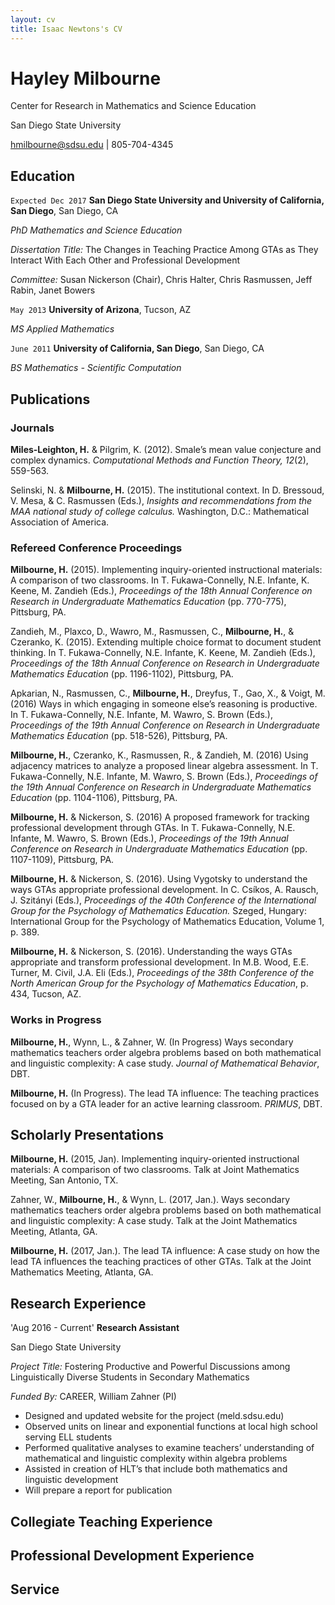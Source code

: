 ```yaml
---
layout: cv
title: Isaac Newtons's CV
---
```

# Hayley Milbourne
Center for Research in Mathematics and Science Education

San Diego State University
<div id="webaddress">
<a href="hmilbourne@sdsu.edu">hmilbourne@sdsu.edu</a>
| 805-704-4345
</div>


## Education

`Expected Dec 2017`
__San Diego State University and University of California, San Diego__, San Diego, CA

_PhD Mathematics and Science Education_

_Dissertation Title:_ The Changes in Teaching Practice Among GTAs as They Interact With Each Other and Professional Development

_Committee:_ Susan Nickerson (Chair), Chris Halter, Chris Rasmussen, Jeff Rabin, Janet Bowers

`May 2013`
__University of Arizona__, Tucson, AZ

_MS Applied Mathematics_

`June 2011`
__University of California, San Diego__, San Diego, CA

_BS Mathematics - Scientific Computation_


## Publications

<!-- A list is also available [online](http://scholar.google.co.uk/citations?user=LTOTl0YAAAAJ) -->

### Journals

__Miles-Leighton, H.__ & Pilgrim, K. (2012). Smale’s mean value conjecture and complex dynamics. _Computational Methods and Function Theory, 12_(2), 559-563.

Selinski, N. & __Milbourne, H.__ (2015). The institutional context. In D. Bressoud, V. Mesa, & C. Rasmussen (Eds.), _Insights and recommendations from the MAA national study of college calculus._ Washington, D.C.: Mathematical Association of America.

### Refereed Conference Proceedings

__Milbourne, H.__ (2015). Implementing inquiry-oriented instructional materials: A comparison of two classrooms. In T. Fukawa-Connelly, N.E. Infante, K. Keene, M. Zandieh (Eds.), _Proceedings of the 18th Annual Conference on Research in Undergraduate Mathematics Education_ (pp. 770-775), Pittsburg, PA.

Zandieh, M., Plaxco, D., Wawro, M., Rasmussen, C., __Milbourne, H.__, & Czeranko, K. (2015). Extending multiple choice format to document student thinking. In T. Fukawa-Connelly, N.E. Infante, K. Keene, M. Zandieh (Eds.), _Proceedings of the 18th Annual Conference on Research in Undergraduate Mathematics Education_ (pp. 1196-1102), Pittsburg, PA.

Apkarian, N., Rasmussen, C., __Milbourne, H.__, Dreyfus, T., Gao, X., & Voigt, M. (2016) Ways in which engaging in someone else’s reasoning is productive. In T. Fukawa-Connelly, N.E. Infante, M. Wawro, S. Brown (Eds.), _Proceedings of the 19th Annual Conference on Research in Undergraduate Mathematics Education_ (pp. 518-526), Pittsburg, PA.

__Milbourne, H.__, Czeranko, K., Rasmussen, R., & Zandieh, M. (2016) Using adjacency matrices to analyze a proposed linear algebra assessment. In T. Fukawa-Connelly, N.E. Infante, M. Wawro, S. Brown (Eds.), _Proceedings of the 19th Annual Conference on Research in Undergraduate Mathematics Education_ (pp. 1104-1106), Pittsburg, PA.

__Milbourne, H.__ & Nickerson, S. (2016) A proposed framework for tracking professional development through GTAs. In T. Fukawa-Connelly, N.E. Infante, M. Wawro, S. Brown (Eds.), _Proceedings of the 19th Annual Conference on Research in Undergraduate Mathematics Education_ (pp. 1107-1109), Pittsburg, PA.

__Milbourne, H.__ & Nickerson, S. (2016). Using Vygotsky to understand the ways GTAs appropriate professional development. In C. Csíkos, A. Rausch, J. Szitányi (Eds.), _Proceedings of the 40th Conference of the International Group for the Psychology of Mathematics Education._ Szeged, Hungary: International Group for the Psychology of Mathematics Education, Volume 1, p. 389.

__Milbourne, H.__ & Nickerson, S. (2016). Understanding the ways GTAs appropriate and transform professional development. In M.B. Wood, E.E. Turner, M. Civil, J.A. Eli (Eds.), _Proceedings of the 38th Conference of the North American Group for the Psychology of Mathematics Education_, p. 434, Tucson, AZ.

### Works in Progress

__Milbourne, H.__, Wynn, L., & Zahner, W. (In Progress) Ways secondary mathematics teachers order algebra problems based on both mathematical and linguistic complexity: A case study. _Journal of Mathematical Behavior_, DBT.

__Milbourne, H.__ (In Progress). The lead TA influence: The teaching practices focused on by a GTA leader for an active learning classroom. _PRIMUS_, DBT.

## Scholarly Presentations

__Milbourne, H.__ (2015, Jan). Implementing inquiry-oriented instructional materials: A comparison of two classrooms. Talk at Joint Mathematics Meeting, San Antonio, TX.

Zahner, W., __Milbourne, H.__, & Wynn, L. (2017, Jan.). Ways secondary mathematics teachers order algebra problems based on both mathematical and linguistic complexity: A case study. Talk at the Joint Mathematics Meeting, Atlanta, GA.

__Milbourne, H.__ (2017, Jan.). The lead TA influence: A case study on how the lead TA influences the teaching practices of other GTAs. Talk at the Joint Mathematics Meeting, Atlanta, GA.

## Research Experience

'Aug 2016 - Current'
__Research Assistant__

San Diego State University

*Project Title:* Fostering Productive and Powerful Discussions among Linguistically Diverse Students in Secondary Mathematics

*Funded By:* CAREER, William Zahner (PI)

+ Designed and updated website for the project (meld.sdsu.edu)
+ Observed units on linear and exponential functions at local high school serving ELL students
+ Performed qualitative analyses to examine teachers’ understanding of mathematical and linguistic complexity within algebra problems
+ Assisted in creation of HLT’s that include both mathematics and linguistic development
+ Will prepare a report for publication

## Collegiate Teaching Experience

## Professional Development Experience

## Service


<!-- ### Footer

Last updated: May 2013 -->



